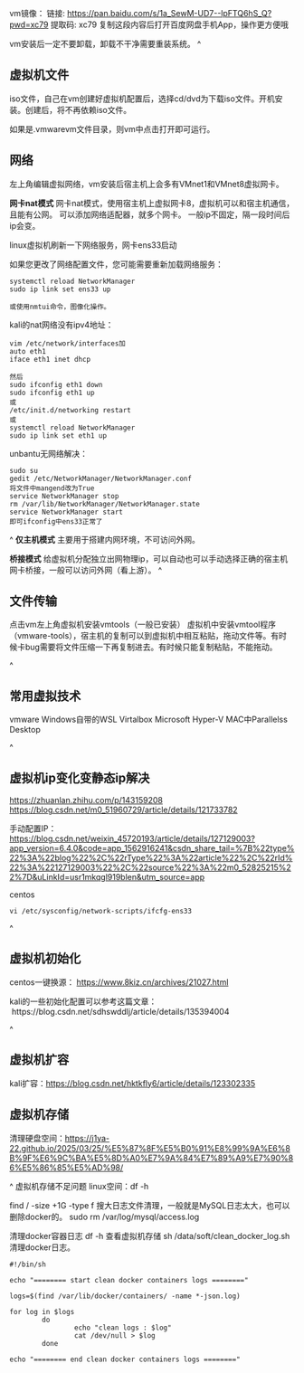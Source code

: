 vm镜像：
链接: https://pan.baidu.com/s/1a_SewM-UD7--lpFTQ6hS_Q?pwd=xc79 
提取码: xc79 复制这段内容后打开百度网盘手机App，操作更方便哦

vm安装后一定不要卸载，卸载不干净需要重装系统。
^
## **虚拟机文件**
iso文件，自己在vm创建好虚拟机配置后，选择cd/dvd为下载iso文件。开机安装。创建后，将不再依赖iso文件。

如果是.vmwarevm文件目录，则vm中点击打开即可运行。


## **网络**
左上角编辑虚拟网络，vm安装后宿主机上会多有VMnet1和VMnet8虚拟网卡。

**网卡nat模式**
网卡nat模式，使用宿主机上虚拟网卡8，虚拟机可以和宿主机通信，且能有公网。
可以添加网络适配器，就多个网卡。
一般ip不固定，隔一段时间后ip会变。

linux虚拟机刷新一下网络服务，网卡ens33启动


如果您更改了网络配置文件，您可能需要重新加载网络服务：
```
systemctl reload NetworkManager
sudo ip link set ens33 up

或使用nmtui命令，图像化操作。
```
kali的nat网络没有ipv4地址：
```
vim /etc/network/interfaces加
auto eth1
iface eth1 inet dhcp

然后
sudo ifconfig eth1 down
sudo ifconfig eth1 up
或
/etc/init.d/networking restart
或
systemctl reload NetworkManager
sudo ip link set eth1 up
```

unbantu无网络解决：
```
sudo su
gedit /etc/NetworkManager/NetworkManager.conf
将文件中mangend改为True
service NetworkManager stop
rm /var/lib/NetworkManager/NetworkManager.state 
service NetworkManager start 
即可ifconfig中ens33正常了
```
^
**仅主机模式**
主要用于搭建内网环境，不可访问外网。

**桥接模式**
给虚拟机分配独立出网物理ip，可以自动也可以手动选择正确的宿主机网卡桥接，一般可以访问外网（看上游）。
^
## **文件传输**
点击vm左上角虚拟机安装vmtools（一般已安装）
虚拟机中安装vmtool程序（vmware-tools），宿主机的复制可以到虚拟机中相互粘贴，拖动文件等。有时候卡bug需要将文件压缩一下再复制进去。有时候只能复制粘贴，不能拖动。


^
## **常用虚拟技术**
vmware
Windows自带的WSL
Virtalbox
Microsoft Hyper-V
MAC中Parallelss Desktop


^
## **虚拟机ip变化变静态ip解决**
<https://zhuanlan.zhihu.com/p/143159208>
<https://blog.csdn.net/m0_51960729/article/details/121733782>

手动配置IP：
<https://blog.csdn.net/weixin_45720193/article/details/127129003?app_version=6.4.0&code=app_1562916241&csdn_share_tail=%7B%22type%22%3A%22blog%22%2C%22rType%22%3A%22article%22%2C%22rId%22%3A%22127129003%22%2C%22source%22%3A%22m0_52825215%22%7D&uLinkId=usr1mkqgl919blen&utm_source=app>

centos
```
vi /etc/sysconfig/network-scripts/ifcfg-ens33
```
^
## **虚拟机初始化**
centos一键换源：
<https://www.8kiz.cn/archives/21027.html>



kali的一些初始化配置可以参考这篇文章：
 https\://blog.csdn.net/sdhswddlj/article/details/135394004


^
## **虚拟机扩容**
kali扩容：<https://blog.csdn.net/hktkfly6/article/details/123302335>


## **虚拟机存储**
清理硬盘空间：<https://j1ya-22.github.io/2025/03/25/%E5%87%8F%E5%B0%91%E8%99%9A%E6%8B%9F%E6%9C%BA%E5%8D%A0%E7%9A%84%E7%89%A9%E7%90%86%E5%86%85%E5%AD%98/>

^
虚拟机存储不足问题
linux空间：df -h 

find / -size +1G -type f
搜大日志文件清理，一般就是MySQL日志太大，也可以删除docker的。
sudo rm /var/log/mysql/access.log

清理docker容器日志
df -h 查看虚拟机存储
sh /data/soft/clean_docker_log.sh  清理docker日志。
```
#!/bin/sh 

echo "======== start clean docker containers logs ========"  

logs=$(find /var/lib/docker/containers/ -name *-json.log)  

for log in $logs  
        do  
                echo "clean logs : $log"  
                cat /dev/null > $log  
        done  

echo "======== end clean docker containers logs ========" 
```
